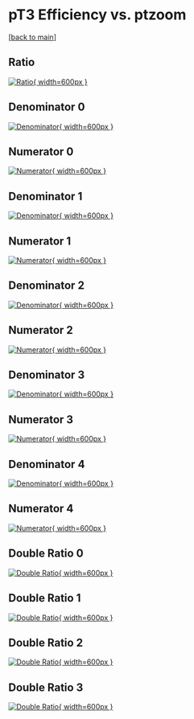 # pT3 Efficiency vs. ptzoom

[[back to main](./)]



## Ratio

[![Ratio](../mtv/var/pT3_xtr_13_1_eff_ptzoom.png){ width=600px }](../mtv/var/pT3_xtr_13_1_eff_ptzoom.pdf)

## Denominator 0

[![Denominator](../mtv/den/pT3_xtr_13_1_eff_ptzoom_den0.png){ width=600px }](../mtv/den/pT3_xtr_13_1_eff_ptzoom_den0.pdf)

## Numerator 0

[![Numerator](../mtv/num/pT3_xtr_13_1_eff_ptzoom_num0.png){ width=600px }](../mtv/num/pT3_xtr_13_1_eff_ptzoom_num0.pdf)

## Denominator 1

[![Denominator](../mtv/den/pT3_xtr_13_1_eff_ptzoom_den1.png){ width=600px }](../mtv/den/pT3_xtr_13_1_eff_ptzoom_den1.pdf)

## Numerator 1

[![Numerator](../mtv/num/pT3_xtr_13_1_eff_ptzoom_num1.png){ width=600px }](../mtv/num/pT3_xtr_13_1_eff_ptzoom_num1.pdf)

## Denominator 2

[![Denominator](../mtv/den/pT3_xtr_13_1_eff_ptzoom_den2.png){ width=600px }](../mtv/den/pT3_xtr_13_1_eff_ptzoom_den2.pdf)

## Numerator 2

[![Numerator](../mtv/num/pT3_xtr_13_1_eff_ptzoom_num2.png){ width=600px }](../mtv/num/pT3_xtr_13_1_eff_ptzoom_num2.pdf)

## Denominator 3

[![Denominator](../mtv/den/pT3_xtr_13_1_eff_ptzoom_den3.png){ width=600px }](../mtv/den/pT3_xtr_13_1_eff_ptzoom_den3.pdf)

## Numerator 3

[![Numerator](../mtv/num/pT3_xtr_13_1_eff_ptzoom_num3.png){ width=600px }](../mtv/num/pT3_xtr_13_1_eff_ptzoom_num3.pdf)

## Denominator 4

[![Denominator](../mtv/den/pT3_xtr_13_1_eff_ptzoom_den4.png){ width=600px }](../mtv/den/pT3_xtr_13_1_eff_ptzoom_den4.pdf)

## Numerator 4

[![Numerator](../mtv/num/pT3_xtr_13_1_eff_ptzoom_num4.png){ width=600px }](../mtv/num/pT3_xtr_13_1_eff_ptzoom_num4.pdf)

## Double Ratio 0

[![Double Ratio](../mtv/ratio/pT3_xtr_13_1_eff_ptzoom_ratio0.png){ width=600px }](../mtv/ratio/pT3_xtr_13_1_eff_ptzoom_ratio0.pdf)

## Double Ratio 1

[![Double Ratio](../mtv/ratio/pT3_xtr_13_1_eff_ptzoom_ratio1.png){ width=600px }](../mtv/ratio/pT3_xtr_13_1_eff_ptzoom_ratio1.pdf)

## Double Ratio 2

[![Double Ratio](../mtv/ratio/pT3_xtr_13_1_eff_ptzoom_ratio2.png){ width=600px }](../mtv/ratio/pT3_xtr_13_1_eff_ptzoom_ratio2.pdf)

## Double Ratio 3

[![Double Ratio](../mtv/ratio/pT3_xtr_13_1_eff_ptzoom_ratio3.png){ width=600px }](../mtv/ratio/pT3_xtr_13_1_eff_ptzoom_ratio3.pdf)

